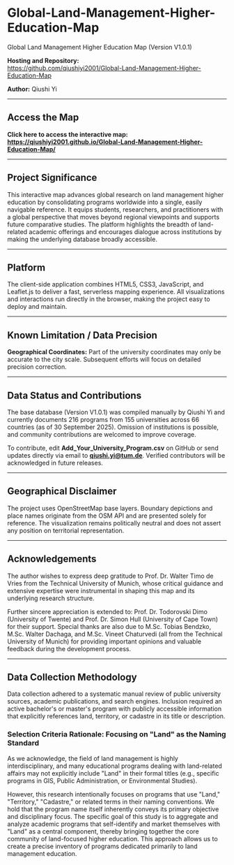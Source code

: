 # Global-Land-Management-Higher-Education-Map

Global Land Management Higher Education Map (Version V1.0.1)

**Hosting and Repository:**  
https://github.com/qiushiyi2001/Global-Land-Management-Higher-Education-Map

**Author:** Qiushi Yi

---

## **Access the Map**

**Click here to access the interactive map:**  
**https://qiushiyi2001.github.io/Global-Land-Management-Higher-Education-Map/**

---

## **Project Significance**

This interactive map advances global research on land management higher education by consolidating programs worldwide into a single, easily navigable reference. It equips students, researchers, and practitioners with a global perspective that moves beyond regional viewpoints and supports future comparative studies. The platform highlights the breadth of land-related academic offerings and encourages dialogue across institutions by making the underlying database broadly accessible.

---

## **Platform**

The client-side application combines HTML5, CSS3, JavaScript, and Leaflet.js to deliver a fast, serverless mapping experience. All visualizations and interactions run directly in the browser, making the project easy to deploy and maintain.

---

## **Known Limitation / Data Precision**

**Geographical Coordinates:** Part of the university coordinates may only be accurate to the city scale. Subsequent efforts will focus on detailed precision correction.

---

## **Data Status and Contributions**

The base database (Version V1.0.1) was compiled manually by Qiushi Yi and currently documents 216 programs from 155 universities across 66 countries (as of 30 September 2025). Omission of institutions is possible, and community contributions are welcomed to improve coverage.

To contribute, edit **Add_Your_University_Program.csv** on GitHub or send updates directly via email to **qiushi.yi@tum.de**. Verified contributors will be acknowledged in future releases.

---

## **Geographical Disclaimer**

The project uses OpenStreetMap base layers. Boundary depictions and place names originate from the OSM API and are presented solely for reference. The visualization remains politically neutral and does not assert any position on territorial representation.

---

## **Acknowledgements**

The author wishes to express deep gratitude to Prof. Dr. Walter Timo de Vries from the Technical University of Munich, whose critical guidance and extensive expertise were instrumental in shaping this map and its underlying research structure.

Further sincere appreciation is extended to: Prof. Dr. Todorovski Dimo (University of Twente) and Prof. Dr. Simon Hull (University of Cape Town) for their support. Special thanks are also due to M.Sc. Tobias Bendzko, M.Sc. Walter Dachaga, and M.Sc. Vineet Chaturvedi (all from the Technical University of Munich) for providing important opinions and valuable feedback during the development process.

---

## **Data Collection Methodology**

Data collection adhered to a systematic manual review of public university sources, academic publications, and search engines. Inclusion required an active bachelor's or master's program with publicly accessible information that explicitly references land, territory, or cadastre in its title or description.

### **Selection Criteria Rationale: Focusing on "Land" as the Naming Standard**

As we acknowledge, the field of land management is highly interdisciplinary, and many educational programs dealing with land-related affairs may not explicitly include "Land" in their formal titles (e.g., specific programs in GIS, Public Administration, or Environmental Studies).

However, this research intentionally focuses on programs that use "Land," "Territory," "Cadastre," or related terms in their naming conventions. We hold that the program name itself inherently conveys its primary objective and disciplinary focus. The specific goal of this study is to aggregate and analyze academic programs that self-identify and market themselves with "Land" as a central component, thereby bringing together the core community of land-focused higher education. This approach allows us to create a precise inventory of programs dedicated primarily to land management education.

